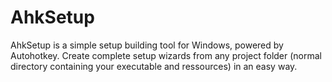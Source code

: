 # AhkSetup
AhkSetup is a simple setup building tool for Windows, powered by Autohotkey. Create complete setup wizards from any project folder (normal directory containing your executable and ressources) in an easy way.
